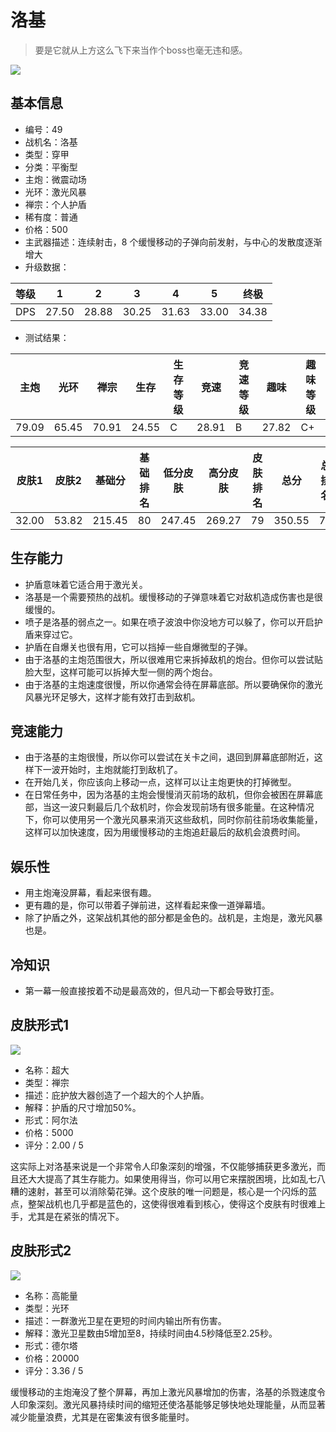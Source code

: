 # 洛基

> 要是它就从上方这么飞下来当作个boss也毫无违和感。

<img src="/ships/ship_49.png" style={{zoom:1}}/>

## 基本信息

- 编号：49
- 战机名：洛基
- 类型：穿甲
- 分类：平衡型
- 主炮：微震动场
- 光环：激光风暴
- 禅宗：个人护盾
- 稀有度：普通
- 价格：500
- 主武器描述：连续射击，8 个缓慢移动的子弹向前发射，与中心的发散度逐渐增大
- 升级数据：

| 等级 | 1 | 2 | 3 | 4 | 5 | 终极 |
|--|--|--|--|--|--|--|
| DPS | 27.50 | 28.88 | 30.25 | 31.63 | 33.00 | 34.38 |

- 测试结果：

| 主炮 | 光环 | 禅宗 | 生存 | 生存等级 | 竞速 | 竞速等级 | 趣味 | 趣味等级 |
|--|--|--|--|--|--|--|--|--|
| 79.09 | 65.45 | 70.91 | 24.55 | C | 28.91 | B | 27.82 | C+ |

| 皮肤1 | 皮肤2 | 基础分 | 基础排名 | 低分皮肤 | 高分皮肤 | 皮肤排名 | 总分 | 总排名 |
|--|--|--|--|--|--|--|--|--|
| 32.00 | 53.82 | 215.45 | 80 | 247.45 | 269.27 | 79 | 350.55 | 78 |

## 生存能力

- 护盾意味着它适合用于激光关。
- 洛基是一个需要预热的战机。缓慢移动的子弹意味着它对敌机造成伤害也是很缓慢的。
- 喷子是洛基的弱点之一。如果在喷子波浪中你没地方可以躲了，你可以开启护盾来穿过它。
- 护盾在自爆关也很有用，它可以挡掉一些自爆微型的子弹。
- 由于洛基的主炮范围很大，所以很难用它来拆掉敌机的炮台。但你可以尝试贴脸大型，这样可能可以拆掉大型一侧的两个炮台。
- 由于洛基的主炮速度很慢，所以你通常会待在屏幕底部。所以要确保你的激光风暴光环足够大，这样才能有效打击到敌机。

## 竞速能力

- 由于洛基的主炮很慢，所以你可以尝试在关卡之间，退回到屏幕底部附近，这样下一波开始时，主炮就能打到敌机了。
- 在开始几关，你应该向上移动一点，这样可以让主炮更快的打掉微型。
- 在日常任务中，因为洛基的主炮会慢慢消灭前场的敌机，但你会被困在屏幕底部，当这一波只剩最后几个敌机时，你会发现前场有很多能量。在这种情况下，你可以使用另一个激光风暴来消灭这些敌机，同时你前往前场收集能量，这样可以加快速度，因为用缓慢移动的主炮追赶最后的敌机会浪费时间。

## 娱乐性

- 用主炮淹没屏幕，看起来很有趣。
- 更有趣的是，你可以带着子弹前进，这样看起来像一道弹幕墙。
- 除了护盾之外，这架战机其他的部分都是金色的。战机是，主炮是，激光风暴也是。

## 冷知识

- 第一幕一般直接按着不动是最高效的，但凡动一下都会导致打歪。

## 皮肤形式1

<img src="/ships/ship_49_apex_1.png" style={{zoom:1}}/>

- 名称：超大
- 类型：禅宗
- 描述：庇护放大器创造了一个超大的个人护盾。
- 解释：护盾的尺寸增加50%。
- 形式：阿尔法
- 价格：5000
- 评分：2.00 / 5

这实际上对洛基来说是一个非常令人印象深刻的增强，不仅能够捕获更多激光，而且还大大提高了其生存能力。如果使用得当，你可以用它来摆脱困境，比如乱七八糟的速射，甚至可以消除菊花弹。这个皮肤的唯一问题是，核心是一个闪烁的蓝点，整架战机也几乎都是蓝色的，这使得很难看到核心，使得这个皮肤有时很难上手，尤其是在紧张的情况下。

## 皮肤形式2

<img src="/ships/ship_49_apex_2.png" style={{zoom:1}}/>

- 名称：高能量
- 类型：光环
- 描述：一群激光卫星在更短的时间内输出所有伤害。
- 解释：激光卫星数由5增加至8，持续时间由4.5秒降低至2.25秒。
- 形式：德尔塔
- 价格：20000
- 评分：3.36 / 5

缓慢移动的主炮淹没了整个屏幕，再加上激光风暴增加的伤害，洛基的杀戮速度令人印象深刻。激光风暴持续时间的缩短还使洛基能够足够快地处理能量，从而显著减少能量浪费，尤其是在密集波有很多能量时。
